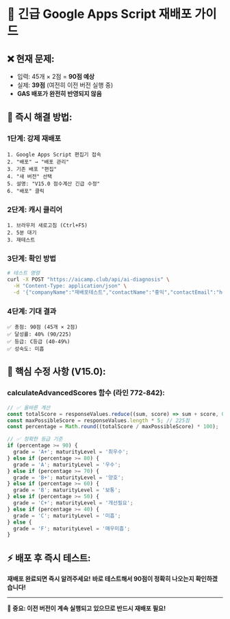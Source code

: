 # 🚨 긴급 Google Apps Script 재배포 가이드

## ❌ **현재 문제**:
- 입력: 45개 × 2점 = **90점 예상**
- 실제: **39점** (여전히 이전 버전 실행 중)
- **GAS 배포가 완전히 반영되지 않음**

## 🔧 **즉시 해결 방법**:

### 1단계: 강제 재배포
```
1. Google Apps Script 편집기 접속
2. "배포" → "배포 관리" 
3. 기존 배포 "편집"
4. "새 버전" 선택
5. 설명: "V15.0 점수계산 긴급 수정"
6. "배포" 클릭
```

### 2단계: 캐시 클리어
```
1. 브라우저 새로고침 (Ctrl+F5)
2. 5분 대기
3. 재테스트
```

### 3단계: 확인 방법
```bash
# 테스트 명령
curl -X POST "https://aicamp.club/api/ai-diagnosis" \
  -H "Content-Type: application/json" \
  -d '{"companyName":"재배포테스트","contactName":"홍익","contactEmail":"hongik423@gmail.com","industry":"IT/소프트웨어","employeeCount":"51-100명","responses":[2,2,2,2,2,2,2,2,2,2,2,2,2,2,2,2,2,2,2,2,2,2,2,2,2,2,2,2,2,2,2,2,2,2,2,2,2,2,2,2,2,2,2,2,2],"privacyConsent":true}'
```

### 4단계: 기대 결과
```
✅ 총점: 90점 (45개 × 2점)
✅ 달성률: 40% (90/225)
✅ 등급: C등급 (40-49%)
✅ 성숙도: 미흡
```

## 🎯 **핵심 수정 사항** (V15.0):

### calculateAdvancedScores 함수 (라인 772-842):
```javascript
// ✅ 올바른 계산
const totalScore = responseValues.reduce((sum, score) => sum + score, 0);
const maxPossibleScore = responseValues.length * 5; // 225점
const percentage = Math.round((totalScore / maxPossibleScore) * 100);

// ✅ 정확한 등급 기준
if (percentage >= 90) {
  grade = 'A+'; maturityLevel = '최우수';
} else if (percentage >= 80) {
  grade = 'A'; maturityLevel = '우수';
} else if (percentage >= 70) {
  grade = 'B+'; maturityLevel = '양호';
} else if (percentage >= 60) {
  grade = 'B'; maturityLevel = '보통';
} else if (percentage >= 50) {
  grade = 'C+'; maturityLevel = '개선필요';
} else if (percentage >= 40) {
  grade = 'C'; maturityLevel = '미흡';
} else {
  grade = 'F'; maturityLevel = '매우미흡';
}
```

## ⚡ **배포 후 즉시 테스트**:
**재배포 완료되면 즉시 알려주세요!**
**바로 테스트해서 90점이 정확히 나오는지 확인하겠습니다!**

---
**🚨 중요: 이전 버전이 계속 실행되고 있으므로 반드시 재배포 필요!**
